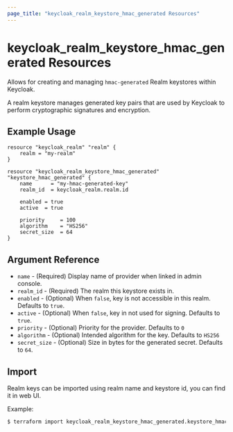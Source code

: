 ```yaml
---
page_title: "keycloak_realm_keystore_hmac_generated Resources"
---
```


# keycloak\_realm\_keystore\_hmac_generated Resources

Allows for creating and managing `hmac-generated` Realm keystores within Keycloak.

A realm keystore manages generated key pairs that are used by Keycloak to perform cryptographic signatures and encryption.

## Example Usage

```hcl
resource "keycloak_realm" "realm" {
	realm = "my-realm"
}

resource "keycloak_realm_keystore_hmac_generated" "keystore_hmac_generated" {
	name      = "my-hmac-generated-key"
	realm_id  = keycloak_realm.realm.id

	enabled = true
	active  = true

	priority     = 100
	algorithm    = "HS256"
	secret_size  = 64
}
```

## Argument Reference

- `name` - (Required) Display name of provider when linked in admin console.
- `realm_id` - (Required) The realm this keystore exists in.
- `enabled` - (Optional) When `false`, key is not accessible in this realm. Defaults to `true`.
- `active` - (Optional) When `false`, key in not used for signing. Defaults to `true`.
- `priority` - (Optional) Priority for the provider. Defaults to `0`
- `algorithm` - (Optional) Intended algorithm for the key. Defaults to `HS256`
- `secret_size` - (Optional) Size in bytes for the generated secret. Defaults to `64`.

## Import

Realm keys can be imported using realm name and keystore id, you can find it in web UI.

Example:

```bash
$ terraform import keycloak_realm_keystore_hmac_generated.keystore_hmac_generated my-realm/618cfba7-49aa-4c09-9a19-2f699b576f0b
```
